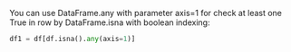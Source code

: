You can use DataFrame.any with parameter axis=1 for check at least one True in row by DataFrame.isna with boolean indexing:
```python
df1 = df[df.isna().any(axis=1)]
```
